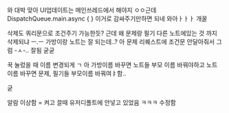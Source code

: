 
와 대박
맞아 UI업데이트는 메인쓰레드에서 해야지 ㅇㅇ근데
DispatchQueue.main.async { }
이거로 감싸주기만하면 되네 와아ㅏㅏㅏ 개꿀


삭제도 쿼리문으로 조건주기 가능한듯?
근데 왜 문제랑 필기 다른 노트에있는 것 까지 삭제되냐 ㅡ.ㅡ
가방이랑 노트는 잘 되는데..?
아 문제 리퀘스트에 조건문 안달아줘서 그럼 -ㅅ-.. 잘됨 굳굳

꾹 눌렀을 때 이름 변경되게 ㄱ 
아 가방이름 바꾸면 노트들 부모 이름 바꿔야하고
노트 이름 바꾸면 문제, 필기들 부모이름 바꿔여ㅑ함..

굳


알람 이상함 = 켜고 끌때 유저디폴트에 안넣고 있었음 ㅋㅋㅋ 수정함
